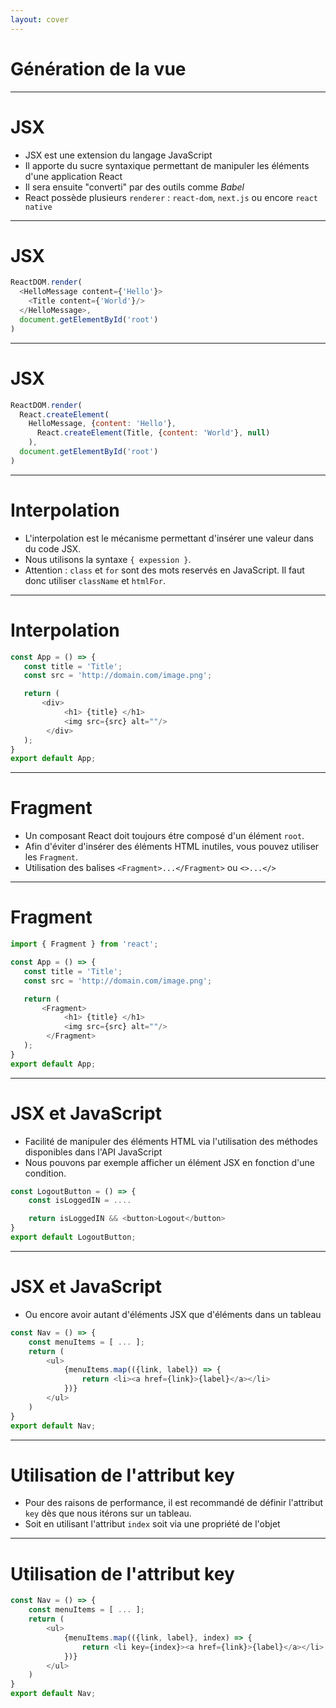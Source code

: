 ```yaml
---
layout: cover
---
```


# Génération de la vue

---

# JSX

* JSX est une extension du langage JavaScript
* Il apporte du sucre syntaxique permettant de manipuler les éléments d'une application React
* Il sera ensuite "converti" par des outils comme *Babel*
* React possède plusieurs `renderer` : `react-dom`, `next.js` ou encore `react native`

---

# JSX

```javascript
ReactDOM.render(
  <HelloMessage content={'Hello'}>
    <Title content={'World'}/>
  </HelloMessage>,
  document.getElementById('root')
)
```

---

# JSX

```javascript
ReactDOM.render(
  React.createElement(
    HelloMessage, {content: 'Hello'},
      React.createElement(Title, {content: 'World'}, null)
    ),
  document.getElementById('root')
)
```

---

# Interpolation

* L'interpolation est le mécanisme permettant d'insérer une valeur dans du code JSX.
* Nous utilisons la syntaxe `{ expession }`.
* Attention : `class` et `for` sont des mots reservés en JavaScript. Il faut donc utiliser `className` et `htmlFor`.

---

# Interpolation

```javascript
const App = () => {
   const title = 'Title';
   const src = 'http://domain.com/image.png';

   return (
       <div>
            <h1> {title} </h1>
            <img src={src} alt=""/>
        </div>
   );
}
export default App;
```

---

# Fragment

* Un composant React doit toujours étre composé d'un élément `root`.
* Afin d'éviter d'insérer des éléments HTML inutiles, vous pouvez utiliser les `Fragment`.
* Utilisation des balises `<Fragment>...</Fragment>` ou `<>...</>`

---

# Fragment

```javascript
import { Fragment } from 'react';

const App = () => {
   const title = 'Title';
   const src = 'http://domain.com/image.png';

   return (
       <Fragment>
            <h1> {title} </h1>
            <img src={src} alt=""/>
        </Fragment>
   );
}
export default App;
```

---

# JSX et JavaScript

* Facilité de manipuler des éléments HTML via l'utilisation des méthodes disponibles dans l'API JavaScript
* Nous pouvons par exemple afficher un élément JSX en fonction d'une condition.

```javascript
const LogoutButton = () => {
    const isLoggedIN = ....

    return isLoggedIN && <button>Logout</button>
}
export default LogoutButton;
```

---

# JSX et JavaScript

* Ou encore avoir autant d'éléments JSX que d'éléments dans un tableau

```javascript
const Nav = () => {
    const menuItems = [ ... ];
    return (
        <ul>
            {menuItems.map(({link, label}) => {
                return <li><a href={link}>{label}</a></li>
            })}
        </ul>
    )
}
export default Nav;
```

---

# Utilisation de l'attribut key

* Pour des raisons de performance, il est recommandé de définir l'attribut `key` dès que nous itérons sur un tableau.
* Soit en utilisant l'attribut `index` soit via une propriété de l'objet

---

# Utilisation de l'attribut key

```javascript
const Nav = () => {
    const menuItems = [ ... ];
    return (
        <ul>
            {menuItems.map(({link, label}, index) => {
                return <li key={index}><a href={link}>{label}</a></li>
            })}
        </ul>
    )
}
export default Nav;
```
